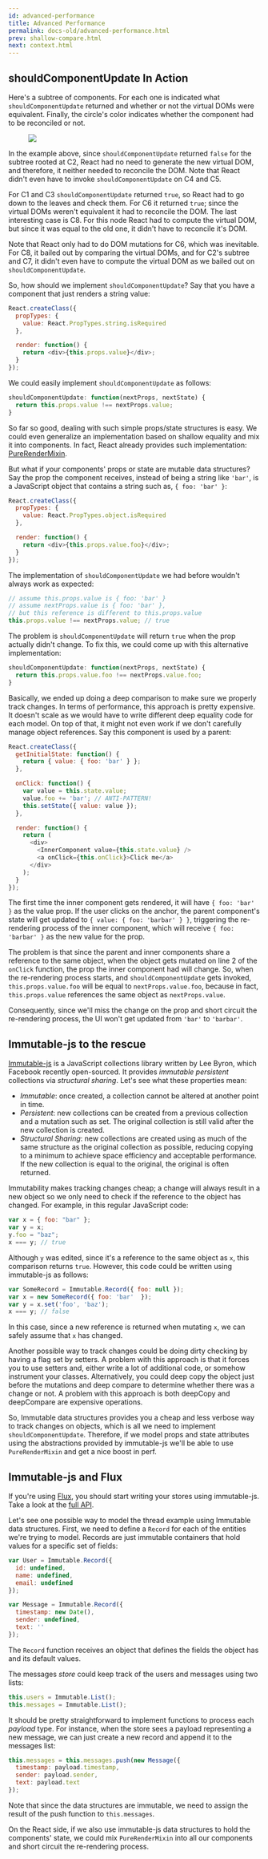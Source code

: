 ```yaml
---
id: advanced-performance
title: Advanced Performance
permalink: docs-old/advanced-performance.html
prev: shallow-compare.html
next: context.html
---
```




## shouldComponentUpdate In Action

Here's a subtree of components. For each one is indicated what `shouldComponentUpdate` returned and whether or not the virtual DOMs were equivalent. Finally, the circle's color indicates whether the component had to be reconciled or not.

<figure><img src="/react/img/docs/should-component-update.png" /></figure>

In the example above, since `shouldComponentUpdate` returned `false` for the subtree rooted at C2, React had no need to generate the new virtual DOM, and therefore, it neither needed to reconcile the DOM. Note that React didn't even have to invoke `shouldComponentUpdate` on C4 and C5.

For C1 and C3 `shouldComponentUpdate` returned `true`, so React had to go down to the leaves and check them. For C6 it returned `true`; since the virtual DOMs weren't equivalent it had to reconcile the DOM.
The last interesting case is C8. For this node React had to compute the virtual DOM, but since it was equal to the old one, it didn't have to reconcile it's DOM.

Note that React only had to do DOM mutations for C6, which was inevitable. For C8, it bailed out by comparing the virtual DOMs, and for C2's subtree and C7, it didn't even have to compute the virtual DOM as we bailed out on `shouldComponentUpdate`.

So, how should we implement `shouldComponentUpdate`? Say that you have a component that just renders a string value:

```javascript
React.createClass({
  propTypes: {
    value: React.PropTypes.string.isRequired
  },

  render: function() {
    return <div>{this.props.value}</div>;
  }
});
```

We could easily implement `shouldComponentUpdate` as follows:

```javascript
shouldComponentUpdate: function(nextProps, nextState) {
  return this.props.value !== nextProps.value;
}
```

So far so good, dealing with such simple props/state structures is easy. We could even generalize an implementation based on shallow equality and mix it into components. In fact, React already provides such implementation: [PureRenderMixin](/react/docs/pure-render-mixin.html).

But what if your components' props or state are mutable data structures? Say the prop the component receives, instead of being a string like `'bar'`, is a JavaScript object that contains a string such as, `{ foo: 'bar' }`:

```javascript
React.createClass({
  propTypes: {
    value: React.PropTypes.object.isRequired
  },

  render: function() {
    return <div>{this.props.value.foo}</div>;
  }
});
```

The implementation of `shouldComponentUpdate` we had before wouldn't always work as expected:

```javascript
// assume this.props.value is { foo: 'bar' }
// assume nextProps.value is { foo: 'bar' },
// but this reference is different to this.props.value
this.props.value !== nextProps.value; // true
```

The problem is `shouldComponentUpdate` will return `true` when the prop actually didn't change. To fix this, we could come up with this alternative implementation:

```javascript
shouldComponentUpdate: function(nextProps, nextState) {
  return this.props.value.foo !== nextProps.value.foo;
}
```

Basically, we ended up doing a deep comparison to make sure we properly track changes. In terms of performance, this approach is pretty expensive. It doesn't scale as we would have to write different deep equality code for each model. On top of that, it might not even work if we don't carefully manage object references. Say this component is used by a parent:

```javascript
React.createClass({
  getInitialState: function() {
    return { value: { foo: 'bar' } };
  },

  onClick: function() {
    var value = this.state.value;
    value.foo += 'bar'; // ANTI-PATTERN!
    this.setState({ value: value });
  },

  render: function() {
    return (
      <div>
        <InnerComponent value={this.state.value} />
        <a onClick={this.onClick}>Click me</a>
      </div>
    );
  }
});
```

The first time the inner component gets rendered, it will have `{ foo: 'bar' }` as the value prop. If the user clicks on the anchor, the parent component's state will get updated to `{ value: { foo: 'barbar' } }`, triggering the re-rendering process of the inner component, which will receive `{ foo: 'barbar' }` as the new value for the prop.

The problem is that since the parent and inner components share a reference to the same object, when the object gets mutated on line 2 of the `onClick` function, the prop the inner component had will change. So, when the re-rendering process starts, and `shouldComponentUpdate` gets invoked, `this.props.value.foo` will be equal to `nextProps.value.foo`, because in fact, `this.props.value` references the same object as `nextProps.value`.

Consequently, since we'll miss the change on the prop and short circuit the re-rendering process, the UI won't get updated from `'bar'` to `'barbar'`.

## Immutable-js to the rescue

[Immutable-js](https://github.com/facebook/immutable-js) is a JavaScript collections library written by Lee Byron, which Facebook recently open-sourced. It provides *immutable persistent* collections via *structural sharing*. Let's see what these properties mean:

* *Immutable*: once created, a collection cannot be altered at another point in time.
* *Persistent*: new collections can be created from a previous collection and a mutation such as set. The original collection is still valid after the new collection is created.
* *Structural Sharing*: new collections are created using as much of the same structure as the original collection as possible, reducing copying to a minimum to achieve space efficiency and acceptable performance. If the new collection is equal to the original, the original is often returned.

Immutability makes tracking changes cheap; a change will always result in a new object so we only need to check if the reference to the object has changed. For example, in this regular JavaScript code:

```javascript
var x = { foo: "bar" };
var y = x;
y.foo = "baz";
x === y; // true
```

Although `y` was edited, since it's a reference to the same object as `x`, this comparison returns `true`. However, this code could be written using immutable-js as follows:

```javascript
var SomeRecord = Immutable.Record({ foo: null });
var x = new SomeRecord({ foo: 'bar'  });
var y = x.set('foo', 'baz');
x === y; // false
```

In this case, since a new reference is returned when mutating `x`, we can safely assume that `x` has changed.

Another possible way to track changes could be doing dirty checking by having a flag set by setters. A problem with this approach is that it forces you to use setters and, either write a lot of additional code, or somehow instrument your classes. Alternatively, you could deep copy the object just before the mutations and deep compare to determine whether there was a change or not. A problem with this approach is both deepCopy and deepCompare are expensive operations.

So, Immutable data structures provides you a cheap and less verbose way to track changes on objects, which is all we need to implement `shouldComponentUpdate`. Therefore, if we model props and state attributes using the abstractions provided by immutable-js we'll be able to use `PureRenderMixin` and get a nice boost in perf.

## Immutable-js and Flux

If you're using [Flux](https://facebook.github.io/flux/), you should start writing your stores using immutable-js. Take a look at the [full API](https://facebook.github.io/immutable-js/docs/#/).

Let's see one possible way to model the thread example using Immutable data structures. First, we need to define a `Record` for each of the entities we're trying to model. Records are just immutable containers that hold values for a specific set of fields:

```javascript
var User = Immutable.Record({
  id: undefined,
  name: undefined,
  email: undefined
});

var Message = Immutable.Record({
  timestamp: new Date(),
  sender: undefined,
  text: ''
});
```

The `Record` function receives an object that defines the fields the object has and its default values.

The messages *store* could keep track of the users and messages using two lists:

```javascript
this.users = Immutable.List();
this.messages = Immutable.List();
```

It should be pretty straightforward to implement functions to process each *payload* type. For instance, when the store sees a payload representing a new message,  we can just create a new record and append it to the messages list:

```javascript
this.messages = this.messages.push(new Message({
  timestamp: payload.timestamp,
  sender: payload.sender,
  text: payload.text
});
```

Note that since the data structures are immutable, we need to assign the result of the push function to `this.messages`.

On the React side, if we also use immutable-js data structures to hold the components' state, we could mix `PureRenderMixin` into all our components and short circuit the re-rendering process.
